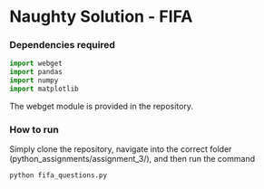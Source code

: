 # Naughty Solution - FIFA
### Dependencies required
```python
import webget
import pandas 
import numpy 
import matplotlib
```
The webget module is provided in the repository.

### How to run
Simply clone the repository, navigate into the correct folder (python_assignments/assignment_3/), and then run the command
```linux
python fifa_questions.py
```
